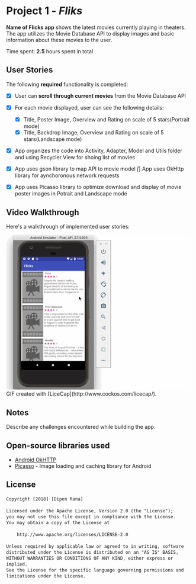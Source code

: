 
# Project 1 - *Fliks*

**Name of Flicks app** shows the latest movies currently playing in theaters. The app utilizes the Movie Database API to display images and basic information about these movies to the user.

Time spent: **2.5** hours spent in total

## User Stories

The following **required** functionality is completed:

* [X] User can **scroll through current movies** from the Movie Database API
* [X] For each movie displayed, user can see the following details:
  * [X] Title, Poster Image, Overview and Rating on scale of 5 stars(Portrait mode)
  * [X] Title, Backdrop Image, Overview and Rating on scale of 5 stars(Landscape mode)
*[x] App organizes the code into Activity, Adapter, Model and Utils folder and using Recycler View for shoing list of movies
*[x] App uses gson library to map API to movie model
*[*] App uses OkHttp library for aynchoronous network requests
*[x] App uses Picasso library to optimize download and display of movie poster images in Potrait and Landscape mode



## Video Walkthrough

Here's a walkthrough of implemented user stories:

<img src='https://github.com/drana/Flicks/blob/master/Flicks.gif' title='Flick app' width='500' alt='Video Walkthrough' />
GIF created with [LiceCap](http://www.cockos.com/licecap/).

## Notes

Describe any challenges encountered while building the app.

## Open-source libraries used

- [Android OkHTTP](http://square.github.io/okhttp/)
- [Picasso](http://square.github.io/picasso/) - Image loading and caching library for Android

## License

    Copyright [2018] [Dipen Rana]

    Licensed under the Apache License, Version 2.0 (the "License");
    you may not use this file except in compliance with the License.
    You may obtain a copy of the License at

        http://www.apache.org/licenses/LICENSE-2.0

    Unless required by applicable law or agreed to in writing, software
    distributed under the License is distributed on an "AS IS" BASIS,
    WITHOUT WARRANTIES OR CONDITIONS OF ANY KIND, either express or implied.
    See the License for the specific language governing permissions and
    limitations under the License.